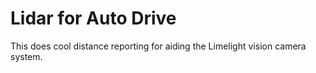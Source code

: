 # Lidar for Auto Drive

This does cool distance reporting for aiding the Limelight vision camera system.

